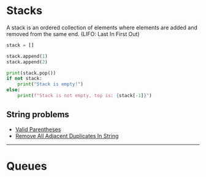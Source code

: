 # Stacks

A stack is an ordered collection of elements where elements are added and removed from the same end. (LIFO: Last In First Out)

```py
stack = []

stack.append(1)
stack.append(2)

print(stack.pop())
if not stack:
    print("Stack is empty!")
else:
    print(f"Stack is not empty, top is: {stack[-1]}")
```

## String problems

- [Valid Parentheses](valid_parentheses.py)
- [Remove All Adjacent Duplicates In String](rm_all_adjacent_dup_in_str.py)

---

# Queues